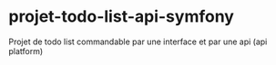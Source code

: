 # projet-todo-list-api-symfony
Projet de todo list commandable par une interface et par une api (api platform)
